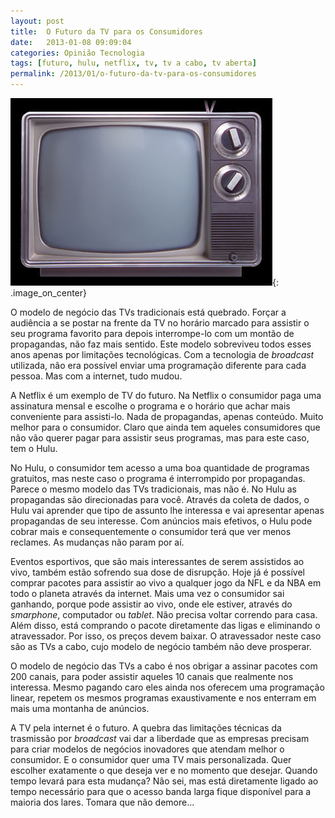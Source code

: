 ```yaml
---
layout: post
title:  O Futuro da TV para os Consumidores
date:   2013-01-08 09:09:04
categories: Opinião Tecnologia
tags: [futuro, hulu, netflix, tv, tv a cabo, tv aberta]
permalink: /2013/01/o-futuro-da-tv-para-os-consumidores
---
```


![tv antiga](/assets/images/2013/old-tv.jpg){: .image_on_center}

O modelo de negócio das TVs tradicionais está quebrado. Forçar a audiência a se postar na frente da TV no horário marcado para assistir o seu programa favorito para depois interrompe-lo com um montão de propagandas, não faz mais sentido. Este modelo sobreviveu todos esses anos apenas por limitações tecnológicas. Com a tecnologia de *broadcast* utilizada, não era possível enviar uma programação diferente para cada pessoa. Mas com a internet, tudo mudou.

A Netflix é um exemplo de TV do futuro. Na Netflix o consumidor paga uma assinatura mensal e escolhe o programa e o horário que achar mais conveniente para assisti-lo. Nada de propagandas, apenas conteúdo. Muito melhor para o consumidor. Claro que ainda tem aqueles consumidores que não vão querer pagar para assistir seus programas, mas para este caso, tem o Hulu.

No Hulu, o consumidor tem acesso a uma boa quantidade de programas gratuitos, mas neste caso o programa é interrompido por propagandas. Parece o mesmo modelo das TVs tradicionais, mas não é. No Hulu as propagandas são direcionadas para você. Através da coleta de dados, o Hulu vai aprender que tipo de assunto lhe interessa e vai apresentar apenas propagandas de seu interesse. Com anúncios mais efetivos, o Hulu pode cobrar mais e consequentemente o consumidor terá que ver menos reclames. As mudanças não param por aí.

Eventos esportivos, que são mais interessantes de serem assistidos ao vivo, também estão sofrendo sua dose de disrupção. Hoje já é possível comprar pacotes para assistir ao vivo a qualquer jogo da NFL e da NBA em todo o planeta através da internet. Mais uma vez o consumidor sai ganhando, porque pode assistir ao vivo, onde ele estiver, através do *smarphone*, computador ou *tablet*. Não precisa voltar correndo para casa. Além disso, está comprando o pacote diretamente das ligas e eliminando o atravessador. Por isso, os preços devem baixar. O atravessador neste caso são as TVs a cabo, cujo modelo de negócio também não deve prosperar.

O modelo de negócio das TVs a cabo é nos obrigar a assinar pacotes com 200 canais, para poder assistir aqueles 10 canais que realmente nos interessa. Mesmo pagando caro eles ainda nos oferecem uma programação linear, repetem os mesmos programas exaustivamente e nos enterram em mais uma montanha de anúncios.

A TV pela internet é o futuro. A quebra das limitações técnicas da trasmissão por *broadcast* vai dar a liberdade que as empresas precisam para criar modelos de negócios inovadores que atendam melhor o consumidor. E o consumidor quer uma TV mais personalizada. Quer escolher exatamente o que deseja ver e no momento que desejar. Quando tempo levará para esta mudança? Não sei, mas está diretamente ligado ao tempo necessário para que o acesso banda larga fique disponível para a maioria dos lares. Tomara que não demore...